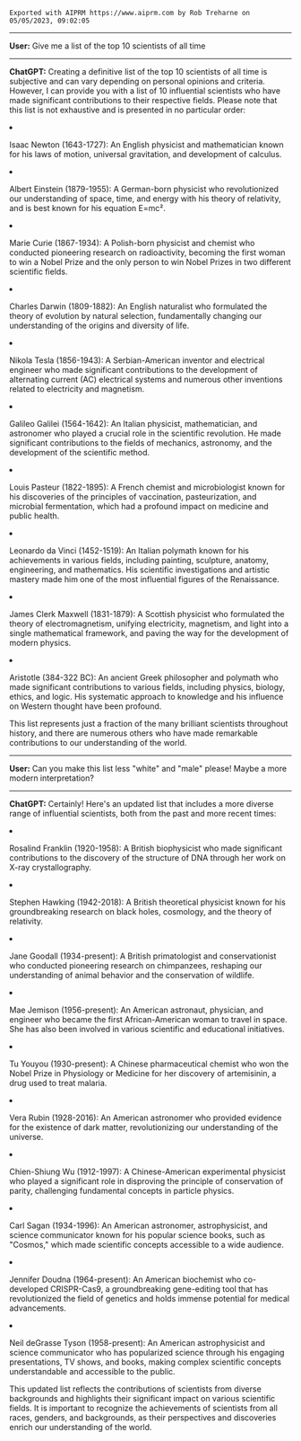 
```
Exported with AIPRM https://www.aiprm.com by Rob Treharne on 05/05/2023, 09:02:05
```

---


**User:**
Give me a list of the top 10 scientists of all time

---

**ChatGPT:**
Creating a definitive list of the top 10 scientists of all time is subjective and can vary depending on personal opinions and criteria. However, I can provide you with a list of 10 influential scientists who have made significant contributions to their respective fields. Please note that this list is not exhaustive and is presented in no particular order:
<li><p>Isaac Newton (1643-1727): An English physicist and mathematician known for his laws of motion, universal gravitation, and development of calculus.</p></li><li><p>Albert Einstein (1879-1955): A German-born physicist who revolutionized our understanding of space, time, and energy with his theory of relativity, and is best known for his equation E=mc².</p></li><li><p>Marie Curie (1867-1934): A Polish-born physicist and chemist who conducted pioneering research on radioactivity, becoming the first woman to win a Nobel Prize and the only person to win Nobel Prizes in two different scientific fields.</p></li><li><p>Charles Darwin (1809-1882): An English naturalist who formulated the theory of evolution by natural selection, fundamentally changing our understanding of the origins and diversity of life.</p></li><li><p>Nikola Tesla (1856-1943): A Serbian-American inventor and electrical engineer who made significant contributions to the development of alternating current (AC) electrical systems and numerous other inventions related to electricity and magnetism.</p></li><li><p>Galileo Galilei (1564-1642): An Italian physicist, mathematician, and astronomer who played a crucial role in the scientific revolution. He made significant contributions to the fields of mechanics, astronomy, and the development of the scientific method.</p></li><li><p>Louis Pasteur (1822-1895): A French chemist and microbiologist known for his discoveries of the principles of vaccination, pasteurization, and microbial fermentation, which had a profound impact on medicine and public health.</p></li><li><p>Leonardo da Vinci (1452-1519): An Italian polymath known for his achievements in various fields, including painting, sculpture, anatomy, engineering, and mathematics. His scientific investigations and artistic mastery made him one of the most influential figures of the Renaissance.</p></li><li><p>James Clerk Maxwell (1831-1879): A Scottish physicist who formulated the theory of electromagnetism, unifying electricity, magnetism, and light into a single mathematical framework, and paving the way for the development of modern physics.</p></li><li><p>Aristotle (384-322 BC): An ancient Greek philosopher and polymath who made significant contributions to various fields, including physics, biology, ethics, and logic. His systematic approach to knowledge and his influence on Western thought have been profound.</p></li>
This list represents just a fraction of the many brilliant scientists throughout history, and there are numerous others who have made remarkable contributions to our understanding of the world.

---

**User:**
Can you make this list less "white" and "male" please! Maybe a more modern interpretation?

---

**ChatGPT:**
Certainly! Here's an updated list that includes a more diverse range of influential scientists, both from the past and more recent times:
<li><p>Rosalind Franklin (1920-1958): A British biophysicist who made significant contributions to the discovery of the structure of DNA through her work on X-ray crystallography.</p></li><li><p>Stephen Hawking (1942-2018): A British theoretical physicist known for his groundbreaking research on black holes, cosmology, and the theory of relativity.</p></li><li><p>Jane Goodall (1934-present): A British primatologist and conservationist who conducted pioneering research on chimpanzees, reshaping our understanding of animal behavior and the conservation of wildlife.</p></li><li><p>Mae Jemison (1956-present): An American astronaut, physician, and engineer who became the first African-American woman to travel in space. She has also been involved in various scientific and educational initiatives.</p></li><li><p>Tu Youyou (1930-present): A Chinese pharmaceutical chemist who won the Nobel Prize in Physiology or Medicine for her discovery of artemisinin, a drug used to treat malaria.</p></li><li><p>Vera Rubin (1928-2016): An American astronomer who provided evidence for the existence of dark matter, revolutionizing our understanding of the universe.</p></li><li><p>Chien-Shiung Wu (1912-1997): A Chinese-American experimental physicist who played a significant role in disproving the principle of conservation of parity, challenging fundamental concepts in particle physics.</p></li><li><p>Carl Sagan (1934-1996): An American astronomer, astrophysicist, and science communicator known for his popular science books, such as "Cosmos," which made scientific concepts accessible to a wide audience.</p></li><li><p>Jennifer Doudna (1964-present): An American biochemist who co-developed CRISPR-Cas9, a groundbreaking gene-editing tool that has revolutionized the field of genetics and holds immense potential for medical advancements.</p></li><li><p>Neil deGrasse Tyson (1958-present): An American astrophysicist and science communicator who has popularized science through his engaging presentations, TV shows, and books, making complex scientific concepts understandable and accessible to the public.</p></li>
This updated list reflects the contributions of scientists from diverse backgrounds and highlights their significant impact on various scientific fields. It is important to recognize the achievements of scientists from all races, genders, and backgrounds, as their perspectives and discoveries enrich our understanding of the world.